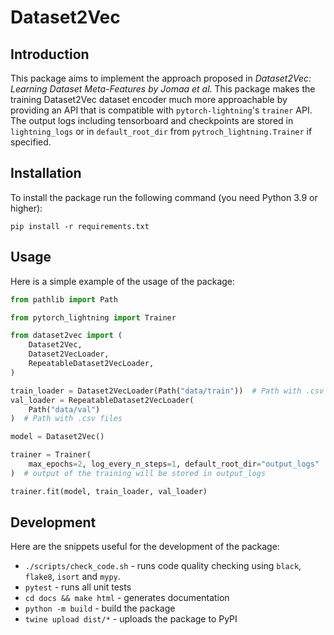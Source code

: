 # Dataset2Vec

## Introduction
This package aims to implement the approach proposed in *Dataset2Vec: Learning Dataset Meta-Features by Jomaa et al*. This package makes the training Dataset2Vec dataset encoder much more approachable by providing an API that is compatible with ``pytorch-lightning``'s ``trainer`` API. The output logs including tensorboard and checkpoints are stored in ``lightning_logs`` or in ``default_root_dir`` from ``pytroch_lightning.Trainer`` if specified.

## Installation
To install the package run the following command (you need Python 3.9 or higher):
```
pip install -r requirements.txt
```

## Usage
Here is a simple example of the usage of the package:
``` Python
from pathlib import Path

from pytorch_lightning import Trainer

from dataset2vec import (
    Dataset2Vec,
    Dataset2VecLoader,
    RepeatableDataset2VecLoader,
)

train_loader = Dataset2VecLoader(Path("data/train"))  # Path with .csv files
val_loader = RepeatableDataset2VecLoader(
    Path("data/val")
)  # Path with .csv files

model = Dataset2Vec()

trainer = Trainer(
    max_epochs=2, log_every_n_steps=1, default_root_dir="output_logs"
)  # output of the training will be stored in output_logs

trainer.fit(model, train_loader, val_loader)
```

## Development
Here are the snippets useful for the development of the package:
* `./scripts/check_code.sh` - runs code quality checking using `black`, `flake8`, `isort` and `mypy`.
* `pytest` - runs all unit tests
* `cd docs && make html` - generates documentation
* `python -m build` - build the package
* `twine upload dist/*` - uploads the package to PyPI